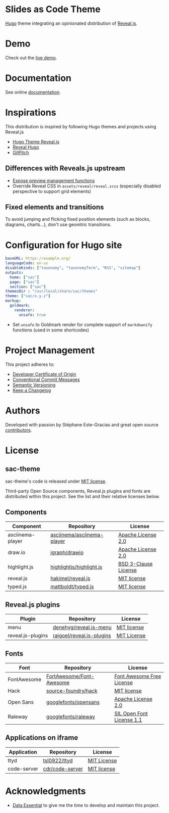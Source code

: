 # Slides as Code Theme

[Hugo](https://gohugo.io/) theme integrating an opinionated distribution of [Reveal.js](https://revealjs.com/).

# Demo
Check out the [live demo](https://sacproj.github.io/demo/).

# Documentation
See online [documentation](https://sacproj.github.io/documentation/).

# Inspirations
This distribution is inspired by following Hugo themes and projects using Reveal.js
- [Hugo Theme Reveal.js](https://github.com/RealOrangeOne/hugo-theme-revealjs)
- [Reveal Hugo](https://github.com/dzello/reveal-hugo)
- [GitPitch](https://gitpitch.com/)

## Differences with Reveals.js upstream
- [Expose preview management functions](https://github.com/hakimel/reveal.js/pull/2901)
- Override Reveal CSS in `assets/reveal/reveal.scss` (especially disabled perspective to support grid elements)

## Fixed elements and transitions
To avoid jumping and flicking fixed position elements (such as blocks, diagrams, charts...),  don't use geomtric transitions.

# Configuration for Hugo site
``` yaml
baseURL: https://example.org/
languageCode: en-us
disableKinds: ["taxonomy", "taxonomyTerm", "RSS", "sitemap"]
outputs:
  home: ["sac"]
  page: ["sac"]
  section: ["sac"]
themesDir : "/usr/local/share/sac/themes"
theme: ["sac/x.y.z"]
markup:
  goldmark:
    renderer:
      unsafe: true
```
- Set `unsafe` to Goldmark render for complete support of `markdownify` functions (used in some shortcodes)

# Project Management
This project adheres to:
- [Developer Certificate of Origin](https://developercertificate.org/)
- [Conventional Commit Messages](https://www.conventionalcommits.org/en/v1.0.0/)
- [Semantic Versioning](https://semver.org/spec/v2.0.0.html)
- [Keep a Changelog](https://keepachangelog.com/en/1.0.0/)

# Authors
Developed with passion by Stéphane Este-Gracias and great open source [contributors](https://github.com/sacproj/sac-theme/graphs/contributors).

# License
## sac-theme
sac-theme's code is released under [MIT license](LICENSE).

Third-party Open Source components, Reveal.js plugins and fonts are distributed within this project.
See the list and their relative licenses below.

## Components
| Component | Repository | License |
| --------- | ---------- | ------- |
| asciinema-player | [asciinema/asciinema-player](https://github.com/asciinema/asciinema-player) | [Apache License 2.0](https://raw.githubusercontent.com/asciinema/asciinema-player/develop/LICENSE) |
| draw.io | [jgraph/drawio](https://github.com/jgraph/drawio) | [Apache License 2.0](https://github.com/jgraph/drawio/blob/master/LICENSE) |
| highlight.js | [highlightjs/highlight.js](https://github.com/highlightjs/highlight.js) | [BSD 3-Clause License](https://github.com/highlightjs/highlight.js/blob/master/LICENSE) |
| reveal.js | [hakimel/reveal.js](https://github.com/hakimel/reveal.js) | [MIT license](https://github.com/hakimel/reveal.js/blob/master/LICENSE) |
| typed.js | [mattboldt/typed.js](https://github.com/mattboldt/typed.js/) | [MIT license](https://github.com/mattboldt/typed.js/blob/master/LICENSE.txt) |

## Reveal.js plugins
| Plugin | Repository | License |
| ------ | ---------- | ------- |
| menu | [denehyg/reveal.js-menu](https://github.com/denehyg/reveal.js-menu) | [MIT license](https://github.com/denehyg/reveal.js-menu/blob/master/LICENSE) |
| reveal.js-plugins | [rajgoel/reveal.js-plugins](https://github.com/rajgoel/reveal.js-plugins) | [MIT License](https://github.com/rajgoel/reveal.js-plugins/blob/master/LICENSE) |

## Fonts
| Font | Repository | License |
| ---- | ---------- | ------- |
| FontAwesome | [FortAwesome/Font-Awesome](https://github.com/FortAwesome/Font-Awesome) | [Font Awesome Free License](https://github.com/FortAwesome/Font-Awesome/blob/master/LICENSE.txt) |
| Hack | [source-foundry/hack](https://github.com/source-foundry/Hack) | [MIT license](https://github.com/source-foundry/Hack/blob/master/LICENSE.md) |
| Open Sans | [googlefonts/opensans](https://github.com/googlefonts/opensans) | [Apache License 2.0](https://github.com/googlefonts/opensans/blob/master/LICENSE.txt) |
| Raleway | [googlefonts/raleway](https://github.com/googlefonts/Raleway) | [SIL Open Font License 1.1](https://github.com/googlefonts/Raleway/blob/master/OFL.txt)

## Applications on iframe
| Application | Repository | License |
| ----------- | ---------- | ------- |
| ttyd | [tsl0922/ttyd](https://github.com/tsl0922/ttyd) | [MIT License](https://github.com/tsl0922/ttyd/blob/master/LICENSE) |
| code-server | [cdr/code-server](https://github.com/cdr/code-server) | [MIT license](https://github.com/cdr/code-server/blob/master/LICENSE.txt) |

# Acknowledgments
- [Data Essential](https://www.data-essential.com/) to give me the time to develop and maintain this project.
